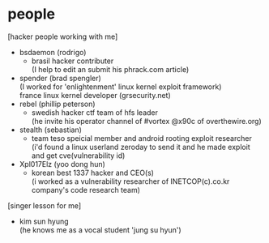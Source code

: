 # people

[hacker people working with me]

- bsdaemon (rodrigo)
  - brasil hacker contributer<br>
    (I help to edit an submit his phrack.com article)<br>
- spender (brad spengler)<br>
    (I worked for 'enlightenment' linux kernel exploit framework)<br>
  france linux kernel developer (grsecurity.net)<br>
- rebel (phillip peterson)<br>
  - swedish hacker ctf team of hfs leader<br>
    (he invite his operator channel of #vortex @x90c of overthewire.org)<br>
- stealth (sebastian)<br>
  - team teso speicial member and android rooting exploit researcher<br>
    (i'd found a linux userland zeroday to send it and he made exploit and get cve(vulnerability id)<br>
- Xpl017Elz (yoo dong hun)<br>
  - korean best 1337 hacker and CEO(s)<br>
    (i worked as a vulnerability researcher of INETCOP(c).co.kr company's code research team)<br>
    
[singer lesson for me]
- kim sun hyung<br>
  (he knows me as a vocal student 'jung su hyun')<br>
